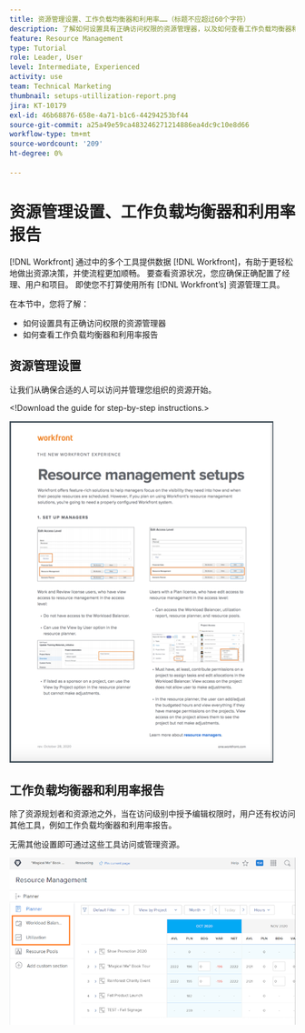 ```yaml
---
title: 资源管理设置、工作负载均衡器和利用率……（标题不应超过60个字符）
description: 了解如何设置具有正确访问权限的资源管理器，以及如何查看工作负载均衡器和利用率报告。
feature: Resource Management
type: Tutorial
role: Leader, User
level: Intermediate, Experienced
activity: use
team: Technical Marketing
thumbnail: setups-utillization-report.png
jira: KT-10179
exl-id: 46b68876-658e-4a71-b1c6-44294253bf44
source-git-commit: a25a49e59ca483246271214886ea4dc9c10e8d66
workflow-type: tm+mt
source-wordcount: '209'
ht-degree: 0%

---
```


# 资源管理设置、工作负载均衡器和利用率报告

[!DNL Workfront] 通过中的多个工具提供数据 [!DNL Workfront]，有助于更轻松地做出资源决策，并使流程更加顺畅。 要查看资源状况，您应确保正确配置了经理、用户和项目。 即使您不打算使用所有 [!DNL Workfront’s] 资源管理工具。

在本节中，您将了解：

* 如何设置具有正确访问权限的资源管理器
* 如何查看工作负载均衡器和利用率报告

## 资源管理设置

让我们从确保合适的人可以访问并管理您组织的资源开始。

&lt;!Download the guide for step-by-step instructions.&gt;

![资源管理设置一个寻呼机](assets/rm_setup01.png)


## 工作负载均衡器和利用率报告

除了资源规划者和资源池之外，当在访问级别中授予编辑权限时，用户还有权访问其他工具，例如工作负载均衡器和利用率报告。

无需其他设置即可通过这些工具访问或管理资源。

![具有利用率报告的工作负载均衡器](assets/rm_setup02.png)
